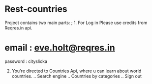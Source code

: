 # Rest-countries
Project contains two main parts: ;
1.
For Log in
Please use credits from Reqres.in api. 
# email :  eve.holt@reqres.in
password :   cityslicka

2. You're directed to Countries Api, where u can learn about world countries.
  .. Search engine
  .. Countries by categories
  .. Sign out
